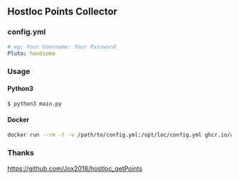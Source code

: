 ## Hostloc Points Collector

### config.yml
```yaml
# eg: Your Username: Your Password
Pluto: handsome
```

### Usage
#### Python3
```bash
$ python3 main.py
```
#### Docker
```bash
docker run --rm -t -v /path/to/config.yml:/opt/loc/config.yml ghcr.io/aoaostar/hostloc-points-assistant:latest
```

### Thanks
<https://github.com/Jox2018/hostloc_getPoints>